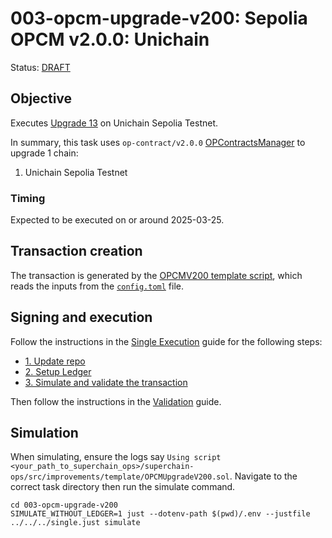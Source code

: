 # 003-opcm-upgrade-v200: Sepolia OPCM v2.0.0: Unichain

Status: [DRAFT]()

## Objective

Executes [Upgrade 13](https://gov.optimism.io/t/upgrade-proposal-13-opcm-and-incident-response-improvements/9739) on Unichain Sepolia Testnet.

In summary, this task uses `op-contract/v2.0.0` [OPContractsManager](https://github.com/ethereum-optimism/optimism/blob/op-contracts/v2.0.0-rc.1/packages/contracts-bedrock/src/L1/OPContractsManager.sol) to upgrade 1 chain:
1. Unichain Sepolia Testnet

### Timing

Expected to be executed on or around 2025-03-25.

## Transaction creation

The transaction is generated by the [OPCMV200 template script](../../../template/OPCMUpgradeV200.sol),
which reads the inputs from the [`config.toml`](./config.toml) file.

## Signing and execution

Follow the instructions in the [Single Execution](../../../SINGLE.md) guide for the following steps:

- [1. Update repo](../../../SINGLE.md#1-update-repo)
- [2. Setup Ledger](../../../SINGLE.md#2-setup-ledger)
- [3. Simulate and validate the transaction](../../../SINGLE.md#3-simulate-and-validate-the-transaction)

Then follow the instructions in the [Validation](./VALIDATION.md) guide.

## Simulation

When simulating, ensure the logs say `Using script <your_path_to_superchain_ops>/superchain-ops/src/improvements/template/OPCMUpgradeV200.sol`.
Navigate to the correct task directory then run the simulate command.
```
cd 003-opcm-upgrade-v200
SIMULATE_WITHOUT_LEDGER=1 just --dotenv-path $(pwd)/.env --justfile ../../../single.just simulate
```
